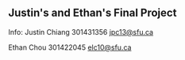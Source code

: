 ## Justin's and Ethan's Final Project

Info:
Justin Chiang
301431356
jpc13@sfu.ca

Ethan Chou
301422045
elc10@sfu.ca
